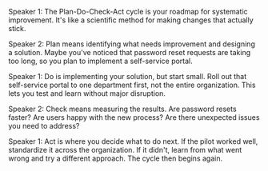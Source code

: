 Speaker 1: The Plan-Do-Check-Act cycle is your roadmap for systematic improvement. It's like a scientific method for making changes that actually stick.

Speaker 2: Plan means identifying what needs improvement and designing a solution. Maybe you've noticed that password reset requests are taking too long, so you plan to implement a self-service portal.

Speaker 1: Do is implementing your solution, but start small. Roll out that self-service portal to one department first, not the entire organization. This lets you test and learn without major disruption.

Speaker 2: Check means measuring the results. Are password resets faster? Are users happy with the new process? Are there unexpected issues you need to address?

Speaker 1: Act is where you decide what to do next. If the pilot worked well, standardize it across the organization. If it didn't, learn from what went wrong and try a different approach. The cycle then begins again.